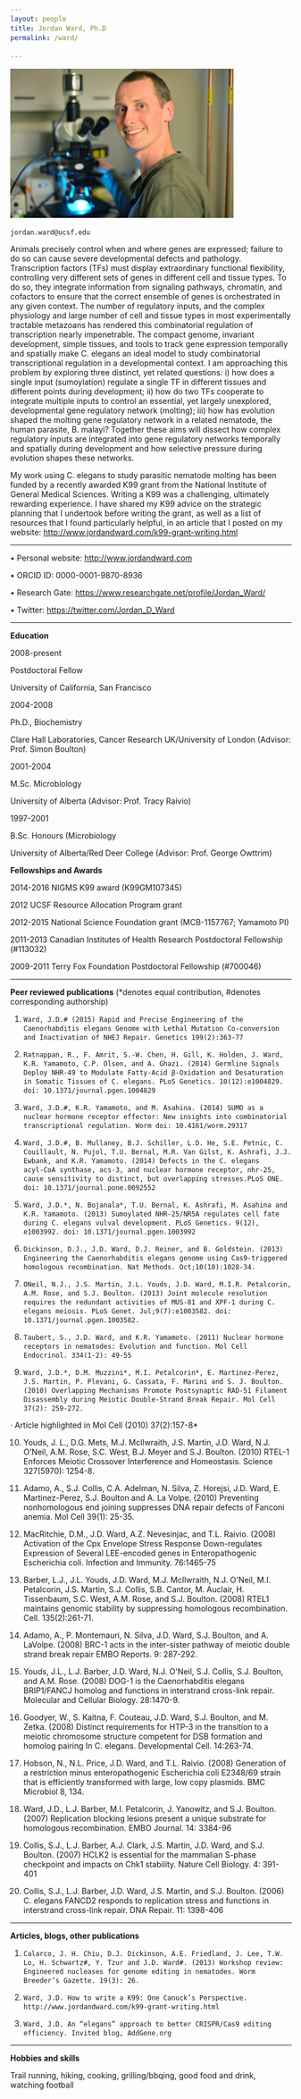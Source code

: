 ```yaml
---
layout: people
title: Jordan Ward, Ph.D
permalink: /ward/

---
```

![ward pic](../img/ward.jpg)

	jordan.ward@ucsf.edu

 

Animals precisely control when and where genes are expressed; failure to do so can cause severe developmental defects and pathology. Transcription factors (TFs) must display extraordinary functional flexibility, controlling very different sets of genes in different cell and tissue types. To do so, they integrate information from signaling pathways, chromatin, and cofactors to ensure that the correct ensemble of genes is orchestrated in any given context. The number of regulatory inputs, and the complex physiology and large number of cell and tissue types in most experimentally tractable metazoans has rendered this combinatorial regulation of transcription nearly impenetrable. The compact genome, invariant development, simple tissues, and tools to track gene expression temporally and spatially make C. elegans an ideal model to study combinatorial transcriptional regulation in a developmental context. I am approaching this problem by exploring three distinct, yet related questions: i) how does a single input (sumoylation) regulate a single TF in different tissues and different points during development; ii) how do two TFs cooperate to integrate multiple inputs to control an essential, yet largely unexplored, developmental gene regulatory network (molting); iii) how has evolution shaped the molting gene regulatory network in a related nematode, the human parasite, B. malayi?  Together these aims will dissect how complex regulatory inputs are integrated into gene regulatory networks temporally and spatially during development and how selective pressure during evolution shapes these networks.

 

My work using C. elegans to study parasitic nematode molting has been funded by a recently awarded K99 grant from the National Institute of General Medical Sciences. Writing a K99 was a challenging, ultimately rewarding experience. I have shared my K99 advice on the strategic planning that I undertook before writing the grant, as well as a list of resources that I found particularly helpful, in an article that I posted on my website: http://www.jordandward.com/k99-grant-writing.html

*** 

•               Personal website: <http://www.jordandward.com>

•               ORCID ID: 0000-0001-9870-8936

•               Research Gate: <https://www.researchgate.net/profile/Jordan_Ward/>

•               Twitter: <https://twitter.com/Jordan_D_Ward>

*** 

**Education**

2008-present

Postdoctoral Fellow

University of California, San Francisco

 

2004-2008

Ph.D., Biochemistry

Clare Hall Laboratories, Cancer Research UK/University of London (Advisor: Prof. Simon Boulton)

 

2001-2004

M.Sc. Microbiology

University of Alberta (Advisor: Prof. Tracy Raivio)

 

1997-2001

B.Sc. Honours (Microbiology

University of Alberta/Red Deer College (Advisor: Prof. George Owttrim)

 

**Fellowships and Awards**

2014-2016               NIGMS K99 award (K99GM107345)

2012                          UCSF Resource Allocation Program grant

2012-2015               National Science Foundation grant (MCB-1157767; Yamamoto PI)

2011-2013               Canadian Institutes of Health Research Postdoctoral Fellowship (#113032)

2009-2011               Terry Fox Foundation Postdoctoral Fellowship (#700046)

***  

**Peer reviewed publications** (*denotes equal contribution, #denotes corresponding authorship)

1.     Ward, J.D.# (2015) Rapid and Precise Engineering of the Caenorhabditis elegans Genome with Lethal Mutation Co-conversion and Inactivation of NHEJ Repair. Genetics 199(2):363-77

2.     Ratnappan, R., F. Amrit, S.-W. Chen, H. Gill, K. Holden, J. Ward, K.R. Yamamoto, C.P. Olsen, and A. Ghazi. (2014) Germline Signals Deploy NHR-49 to Modulate Fatty-Acid β-Oxidation and Desaturation in Somatic Tissues of C. elegans. PLoS Genetics. 10(12):e1004829. doi: 10.1371/journal.pgen.1004829

3.     Ward, J.D.#, K.R. Yamamoto, and M. Asahina. (2014) SUMO as a nuclear hormone receptor effector: New insights into combinatorial transcriptional regulation. Worm doi: 10.4161/worm.29317

4.     Ward, J.D.#, B. Mullaney, B.J. Schiller, L.D. He, S.E. Petnic, C. Couillault, N. Pujol, T.U. Bernal, M.R. Van Gilst, K. Ashrafi, J.J. Ewbank, and K.R. Yamamoto. (2014) Defects in the C. elegans acyl‑CoA synthase, acs‑3, and nuclear hormone receptor, nhr‑25, cause sensitivity to distinct, but overlapping stresses.PLoS ONE. doi: 10.1371/journal.pone.0092552

5.     Ward, J.D.*, N. Bojanala*, T.U. Bernal, K. Ashrafi, M. Asahina and K.R. Yamamoto. (2013) Sumoylated NHR-25/NR5A regulates cell fate during C. elegans vulval development. PLoS Genetics. 9(12), e1003992. doi: 10.1371/journal.pgen.1003992

6.     Dickinson, D.J., J.D. Ward, D.J. Reiner, and B. Goldstein. (2013) Engineering the Caenorhabditis elegans genome using Cas9-triggered homologous recombination. Nat Methods. Oct;10(10):1028-34.

7.     ONeil, N.J., J.S. Martin, J.L. Youds, J.D. Ward, M.I.R. Petalcorin, A.M. Rose, and S.J. Boulton. (2013) Joint molecule resolution requires the redundant activities of MUS-81 and XPF-1 during C. elegans meiosis. PLoS Genet. Jul;9(7):e1003582. doi: 10.1371/journal.pgen.1003582.

8.     Taubert, S., J.D. Ward, and K.R. Yamamoto. (2011) Nuclear hormone receptors in nematodes: Evolution and function. Mol Cell Endocrinol. 334(1-2): 49-55

9.     Ward, J.D.*, D.M. Muzzini*, M.I. Petalcorin*, E. Martinez-Perez, J.S. Martin, P. Plevani, G. Cassata, F. Marini and S. J. Boulton. (2010) Overlapping Mechanisms Promote Postsynaptic RAD-51 Filament Disassembly during Meiotic Double-Strand Break Repair. Mol Cell 37(2): 259-272. 

·       Article highlighted in Mol Cell (2010) 37(2):157-8*

10.  Youds, J. L., D.G. Mets, M.J. McIlwraith, J.S. Martin, J.D. Ward, N.J. O’Neil, A.M. Rose, S.C. West, B.J. Meyer and S.J. Boulton. (2010) RTEL-1 Enforces Meiotic Crossover Interference and Homeostasis. Science 327(5970): 1254-8.

11.  Adamo, A., S.J. Collis, C.A. Adelman, N. Silva, Z. Horejsi, J.D. Ward, E. Martinez-Perez, S.J. Boulton and A. La Volpe. (2010) Preventing nonhomologous end joining suppresses DNA repair defects of Fanconi anemia. Mol Cell 39(1): 25-35.

12.  MacRitchie, D.M., J.D. Ward, A.Z. Nevesinjac, and T.L. Raivio. (2008) Activation of the Cpx Envelope Stress Response Down-regulates Expression of Several LEE-encoded genes in Enteropathogenic Escherichia coli.  Infection and Immunity. 76:1465-75

13.  Barber, L.J., J.L. Youds, J.D. Ward, M.J. McIlwraith, N.J. O'Neil, M.I. Petalcorin, J.S. Martin, S.J. Collis, S.B. Cantor, M. Auclair, H. Tissenbaum, S.C. West, A.M. Rose, and S.J. Boulton. (2008) RTEL1 maintains genomic stability by suppressing homologous recombination. Cell. 135(2):261-71.

14.  Adamo, A., P. Montemauri, N. Silva, J.D. Ward, S.J. Boulton, and A. LaVolpe. (2008) BRC-1 acts in the inter-sister pathway of meiotic double strand break repair EMBO Reports. 9: 287-292.

15.  Youds, J.L., L.J. Barber, J.D. Ward, N.J. O'Neil, S.J. Collis, S.J. Boulton, and A.M. Rose. (2008) DOG-1 is the Caenorhabditis elegans BRIP1/FANCJ homolog and functions in interstrand cross-link repair.  Molecular and Cellular Biology. 28:1470-9.

16.  Goodyer, W., S. Kaitna, F. Couteau, J.D. Ward, S.J. Boulton, and M. Zetka. (2008) Distinct requirements for HTP-3 in the transition to a meiotic chromosome structure competent for DSB formation and homolog pairing In C. elegans. Developmental Cell. 14:263-74.

17.  Hobson, N., N.L. Price, J.D. Ward, and T.L. Raivio. (2008) Generation of a restriction minus enteropathogenic Escherichia coli E2348/69 strain that is efficiently transformed with large, low copy plasmids. BMC Microbiol 8, 134.

18.  Ward, J.D., L.J. Barber, M.I. Petalcorin, J. Yanowitz, and S.J. Boulton. (2007) Replication blocking lesions present a unique substrate for homologous recombination. EMBO Journal. 14: 3384-96

19.  Collis, S.J., L.J. Barber, A.J. Clark, J.S. Martin, J.D. Ward, and S.J. Boulton. (2007) HCLK2 is essential for the mammalian S-phase checkpoint and impacts on Chk1 stability. Nature Cell Biology. 4: 391-401

20.  Collis, S.J., L.J. Barber, J.D. Ward, J.S. Martin, and S.J. Boulton. (2006) C. elegans FANCD2 responds to replication stress and functions in interstrand cross-link repair. DNA Repair. 11: 1398-406

*** 

**Articles, blogs, other publications**

1.     Calarco, J. H. Chiu, D.J. Dickinson, A.E. Friedland, J. Lee, T.W. Lo, H. Schwartz#, Y. Tzur and J.D. Ward#. (2013) Workshop review: Engineered nucleases for genome editing in nematodes. Worm Breeder’s Gazette. 19(3): 26.

2.     Ward, J.D. How to write a K99: One Canuck’s Perspective. http://www.jordandward.com/k99-grant-writing.html

3.     Ward, J.D. An “elegans” approach to better CRISPR/Cas9 editing efficiency. Invited blog, AddGene.org 

*** 

**Hobbies and skills**

Trail running, hiking, cooking, grilling/bbqing, good food and drink, watching football